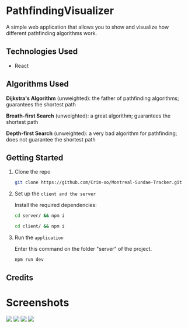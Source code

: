 # PathfindingVisualizer
A simple web application that allows you to show and visualize how different pathfinding algorithms work.

## Technologies Used
- React

## Algorithms Used

**Dijkstra's Algorithm** (unweighted): the father of pathfinding algorithms; guarantees the shortest path

**Breath-first Search** (unweighted): a great algorithm; guarantees the shortest path

**Depth-first Search** (unweighted): a very bad algorithm for pathfinding; does not guarantee the shortest path

## Getting Started

1. Clone the repo

    ```bash
    git clone https://github.com/Crim-oo/Montreal-Sundae-Tracker.git
    ```

2. Set up the `client and the server`

    Install the required dependencies:

    ```bash
    cd server/ && npm i 
    ```
     ```bash
    cd client/ && npm i 
    ```
    
3. Run the `application`
    
    Enter this command on the folder "server" of the project.
    
    ```bash
    npm run dev 
    ```
 ## Credits


# Screenshots
<img src='/image/Init.png' />
<img src='/image/Data.png' />
<img src='/image/Available.png' />
<img src='/image/Unavailable.png' />
